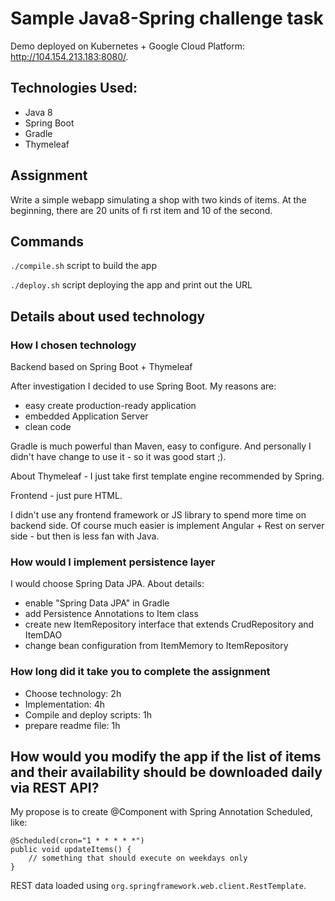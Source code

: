 # Sample Java8-Spring challenge task

Demo deployed on Kubernetes + Google Cloud Platform:
http://104.154.213.183:8080/.

## Technologies Used:
 - Java 8
 - Spring Boot
 - Gradle
 - Thymeleaf

## Assignment

Write a simple webapp simulating a shop with two kinds of items.
At the beginning, there are 20 units of fi rst item and 10 of the second.

## Commands

`./compile.sh` script to build the app

`./deploy.sh` script deploying the app and print out the URL

## Details about used technology

### How I chosen technology

Backend based on Spring Boot + Thymeleaf

After investigation I decided to use Spring Boot. My reasons are:
 - easy create production-ready application
 - embedded Application Server
 - clean code

Gradle is much powerful than Maven, easy to configure.
And personally I didn't have change to use it - so it was good start ;).

About Thymeleaf - I just take first template engine recommended by Spring.

Frontend - just pure HTML.

I didn't use any frontend framework or JS library to spend more time on backend side.
Of course much easier is implement Angular + Rest on server side - but then is less fan with Java.


### How would I implement persistence layer

I would choose Spring Data JPA.
About details:
 - enable "Spring Data JPA" in Gradle
 - add Persistence Annotations to Item class
 - create new ItemRepository interface that extends CrudRepository and ItemDAO
 - change bean configuration from ItemMemory to ItemRepository

### How long did it take you to complete the assignment

 - Choose technology: 2h
 - Implementation: 4h
 - Compile and deploy scripts: 1h
 - prepare readme file: 1h

## How would you modify the app if the list of items and their availability should be downloaded daily via REST API?

My propose is to create @Component with Spring Annotation Scheduled, like:
```
@Scheduled(cron="1 * * * * *")
public void updateItems() {
    // something that should execute on weekdays only
}
```

REST data loaded using `org.springframework.web.client.RestTemplate`.
